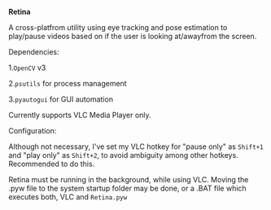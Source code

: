 <b>Retina</b>

A cross-platfrom utility using eye tracking and pose estimation to play/pause videos based on if the user is looking at/awayfrom the screen.

Dependencies:

1.`OpenCV` v3

2.`psutils` for process management

3.`pyautogui` for GUI automation

Currently supports VLC Media Player only.

Configuration:

Although not necessary, I've set my VLC hotkey for "pause only" as `Shift+1`
and "play only" as `Shift+2`, to avoid ambiguity among other hotkeys. Recommended to do this.


Retina must be running in the background, while using VLC. Moving the .pyw file to the system startup folder may be done, or a .BAT file which executes both, VLC and `Retina.pyw`

